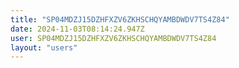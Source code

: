 ```yaml
---
title: "SP04MDZJ15DZHFXZV6ZKHSCHQYAMBDWDV7TS4Z84"
date: 2024-11-03T08:14:24.947Z
user: SP04MDZJ15DZHFXZV6ZKHSCHQYAMBDWDV7TS4Z84
layout: "users"
---
```

    